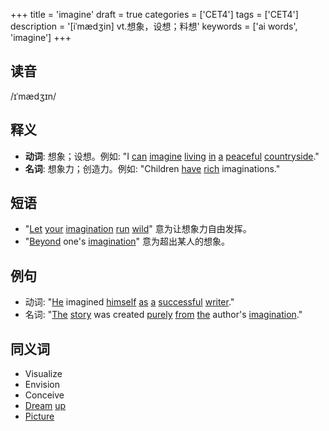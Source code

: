 +++
title = 'imagine'
draft = true
categories = ['CET4']
tags = ['CET4']
description = '[iˈmædʒin] vt.想象，设想；料想'
keywords = ['ai words', 'imagine']
+++

## 读音
/ɪˈmædʒɪn/

## 释义
- **动词**: 想象；设想。例如: "I [can](/post/can/) [imagine](/post/imagine/) [living](/post/living/) [in](/post/in/) [a](/post/a/) [peaceful](/post/peaceful/) [countryside](/post/countryside/)."
- **名词**: 想象力；创造力。例如: "Children [have](/post/have/) [rich](/post/rich/) imaginations."

## 短语
- "[Let](/post/let/) [your](/post/your/) [imagination](/post/imagination/) [run](/post/run/) [wild](/post/wild/)" 意为让想象力自由发挥。
- "[Beyond](/post/beyond/) one's [imagination](/post/imagination/)" 意为超出某人的想象。

## 例句
- 动词: "[He](/post/he/) imagined [himself](/post/himself/) [as](/post/as/) [a](/post/a/) [successful](/post/successful/) [writer](/post/writer/)."
- 名词: "[The](/post/the/) [story](/post/story/) was created [purely](/post/purely/) [from](/post/from/) [the](/post/the/) author's [imagination](/post/imagination/)."

## 同义词
- Visualize
- Envision
- Conceive
- [Dream](/post/dream/) [up](/post/up/)
- [Picture](/post/picture/)
